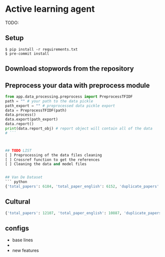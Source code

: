 # Active learning agent
TODO:

## Setup
```
$ pip install -r requirements.txt
$ pre-commit install
```

## Download stopwords from the repository

## Preprocess your data with preprocess module
```python
from app.data_processing.preprocess import PreprocessTFIDF
path = "" # your path to the data pickle
path_export = "" # preprocessed data pickle export
data = PreprocessTFIDF(path)
data.process()
data.export(path_export)
data.report()
print(data.report_obj) # report object will contain all of the data
# ```



## TODO LIST
[ ] Preprocessing of the data files cleaning
[ ] Crossref function to get the references
[ ] Cleaning the data and model files


## Van De Dataset
``` python
{'total_papers': 6184, 'total_paper_english': 6152, 'duplicate_papers': 0, 'fulltext_accepted': 43, 'title_accepted': 388, 'libkey_founded': 1318, 'libkey_open_access': 254, 'libkey_fulltext_available': 1156, 'crossref_founded': 1375, 'endnote_papers_founded': 804, 'pdf_manual_founded': 327}
```

## Cultural
```python
{'total_papers': 12107, 'total_paper_english': 10887, 'duplicate_papers': 2768, 'fulltext_accepted': 1379, 'title_accepted': 3080, 'libkey_founded': 3355, 'libkey_open_access': 434, 'libkey_fulltext_available': 2916, 'crossref_founded': 3385, 'endnote_papers_founded': 2165, 'pdf_manual_founded': 6055}
```

## configs

- base lines
-
- new features

